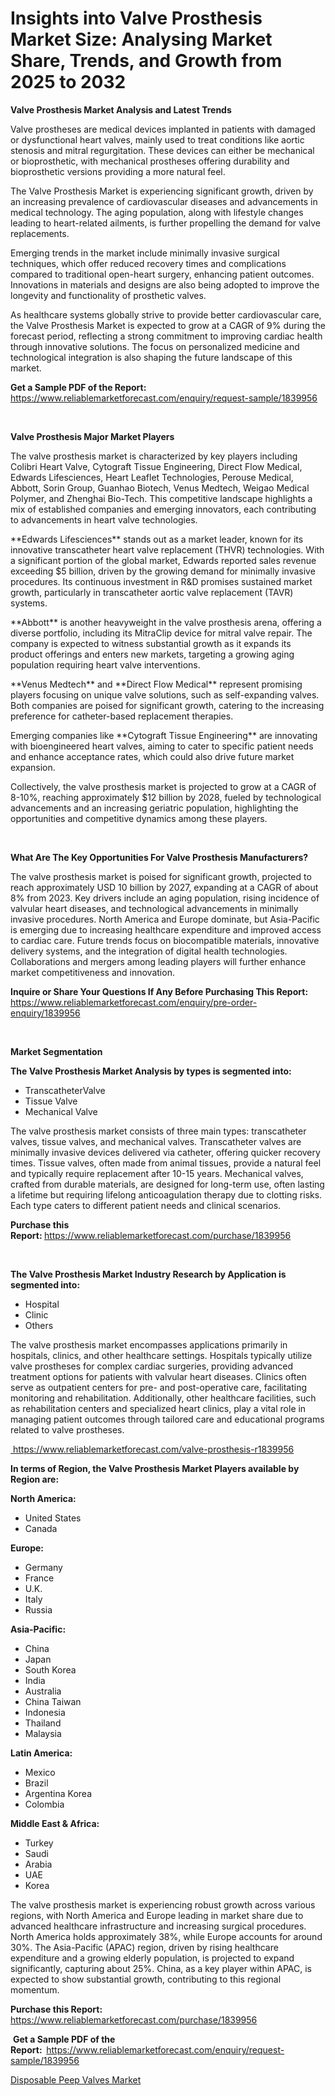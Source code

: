 <p><h1>Insights into Valve Prosthesis Market Size: Analysing Market Share, Trends, and Growth from 2025 to 2032</h1></p><p><strong>Valve Prosthesis Market Analysis and Latest Trends</strong></p>
<p><p>Valve prostheses are medical devices implanted in patients with damaged or dysfunctional heart valves, mainly used to treat conditions like aortic stenosis and mitral regurgitation. These devices can either be mechanical or bioprosthetic, with mechanical prostheses offering durability and bioprosthetic versions providing a more natural feel. </p><p>The Valve Prosthesis Market is experiencing significant growth, driven by an increasing prevalence of cardiovascular diseases and advancements in medical technology. The aging population, along with lifestyle changes leading to heart-related ailments, is further propelling the demand for valve replacements. </p><p>Emerging trends in the market include minimally invasive surgical techniques, which offer reduced recovery times and complications compared to traditional open-heart surgery, enhancing patient outcomes. Innovations in materials and designs are also being adopted to improve the longevity and functionality of prosthetic valves. </p><p>As healthcare systems globally strive to provide better cardiovascular care, the Valve Prosthesis Market is expected to grow at a CAGR of 9% during the forecast period, reflecting a strong commitment to improving cardiac health through innovative solutions. The focus on personalized medicine and technological integration is also shaping the future landscape of this market.</p></p>
<p><strong>Get a Sample PDF of the Report:&nbsp;</strong> <a href="https://www.reliablemarketforecast.com/enquiry/request-sample/1839956?utm_campaign=2736&utm_medium=2&utm_source=Github&utm_content=ia&utm_term=03032025&utm_id=valve-prosthesis">https://www.reliablemarketforecast.com/enquiry/request-sample/1839956</a></p>
<p>&nbsp;</p>
<p><strong>Valve Prosthesis Major Market Players</strong></p>
<p><p>The valve prosthesis market is characterized by key players including Colibri Heart Valve, Cytograft Tissue Engineering, Direct Flow Medical, Edwards Lifesciences, Heart Leaflet Technologies, Perouse Medical, Abbott, Sorin Group, Guanhao Biotech, Venus Medtech, Weigao Medical Polymer, and Zhenghai Bio-Tech. This competitive landscape highlights a mix of established companies and emerging innovators, each contributing to advancements in heart valve technologies.</p><p>**Edwards Lifesciences** stands out as a market leader, known for its innovative transcatheter heart valve replacement (THVR) technologies. With a significant portion of the global market, Edwards reported sales revenue exceeding $5 billion, driven by the growing demand for minimally invasive procedures. Its continuous investment in R&D promises sustained market growth, particularly in transcatheter aortic valve replacement (TAVR) systems.</p><p>**Abbott** is another heavyweight in the valve prosthesis arena, offering a diverse portfolio, including its MitraClip device for mitral valve repair. The company is expected to witness substantial growth as it expands its product offerings and enters new markets, targeting a growing aging population requiring heart valve interventions.</p><p>**Venus Medtech** and **Direct Flow Medical** represent promising players focusing on unique valve solutions, such as self-expanding valves. Both companies are poised for significant growth, catering to the increasing preference for catheter-based replacement therapies. </p><p>Emerging companies like **Cytograft Tissue Engineering** are innovating with bioengineered heart valves, aiming to cater to specific patient needs and enhance acceptance rates, which could also drive future market expansion.</p><p>Collectively, the valve prosthesis market is projected to grow at a CAGR of 8-10%, reaching approximately $12 billion by 2028, fueled by technological advancements and an increasing geriatric population, highlighting the opportunities and competitive dynamics among these players.</p></p>
<p>&nbsp;</p>
<p><strong>What Are The Key Opportunities For Valve Prosthesis Manufacturers?</strong></p>
<p><p>The valve prosthesis market is poised for significant growth, projected to reach approximately USD 10 billion by 2027, expanding at a CAGR of about 8% from 2023. Key drivers include an aging population, rising incidence of valvular heart diseases, and technological advancements in minimally invasive procedures. North America and Europe dominate, but Asia-Pacific is emerging due to increasing healthcare expenditure and improved access to cardiac care. Future trends focus on biocompatible materials, innovative delivery systems, and the integration of digital health technologies. Collaborations and mergers among leading players will further enhance market competitiveness and innovation.</p></p>
<p><strong>Inquire or Share Your Questions If Any Before Purchasing This Report:</strong> <a href="https://www.reliablemarketforecast.com/enquiry/pre-order-enquiry/1839956?utm_campaign=2736&utm_medium=2&utm_source=Github&utm_content=ia&utm_term=03032025&utm_id=valve-prosthesis">https://www.reliablemarketforecast.com/enquiry/pre-order-enquiry/1839956</a></p>
<p>&nbsp;</p>
<p><strong>Market Segmentation</strong></p>
<p><strong>The Valve Prosthesis Market Analysis by types is segmented into:</strong></p>
<p><ul><li>TranscatheterValve</li><li>Tissue Valve</li><li>Mechanical Valve</li></ul></p>
<p><p>The valve prosthesis market consists of three main types: transcatheter valves, tissue valves, and mechanical valves. Transcatheter valves are minimally invasive devices delivered via catheter, offering quicker recovery times. Tissue valves, often made from animal tissues, provide a natural feel and typically require replacement after 10-15 years. Mechanical valves, crafted from durable materials, are designed for long-term use, often lasting a lifetime but requiring lifelong anticoagulation therapy due to clotting risks. Each type caters to different patient needs and clinical scenarios.</p></p>
<p><strong>Purchase this Report:&nbsp;</strong><a href="https://www.reliablemarketforecast.com/purchase/1839956?utm_campaign=2736&utm_medium=2&utm_source=Github&utm_content=ia&utm_term=03032025&utm_id=valve-prosthesis">https://www.reliablemarketforecast.com/purchase/1839956</a></p>
<p>&nbsp;</p>
<p><strong>The Valve Prosthesis Market Industry Research by Application is segmented into:</strong></p>
<p><ul><li>Hospital</li><li>Clinic</li><li>Others</li></ul></p>
<p><p>The valve prosthesis market encompasses applications primarily in hospitals, clinics, and other healthcare settings. Hospitals typically utilize valve prostheses for complex cardiac surgeries, providing advanced treatment options for patients with valvular heart diseases. Clinics often serve as outpatient centers for pre- and post-operative care, facilitating monitoring and rehabilitation. Additionally, other healthcare facilities, such as rehabilitation centers and specialized heart clinics, play a vital role in managing patient outcomes through tailored care and educational programs related to valve prostheses.</p></p>
<p><a href="https://www.reliablemarketforecast.com/valve-prosthesis-r1839956?utm_campaign=2736&utm_medium=2&utm_source=Github&utm_content=ia&utm_term=03032025&utm_id=valve-prosthesis">&nbsp;https://www.reliablemarketforecast.com/valve-prosthesis-r1839956</a></p>
<p><strong>In terms of Region, the Valve Prosthesis Market Players available by Region are:</strong></p>
<p>
    <p> <strong> North America: </strong>
        <ul>
            <li>United States</li>
            <li>Canada</li>
        </ul>
        </p> 
    <p> <strong> Europe: </strong>
        <ul>
            <li>Germany</li>
            <li>France</li>
            <li>U.K.</li>
            <li>Italy</li>
            <li>Russia</li>
        </ul>
        </p> 
    <p> <strong> Asia-Pacific: </strong>
        <ul>
            <li>China</li>
            <li>Japan</li>
            <li>South Korea</li>
            <li>India</li>
            <li>Australia</li>
            <li>China Taiwan</li>
            <li>Indonesia</li>
            <li>Thailand</li>
            <li>Malaysia</li>
        </ul>
        </p> 
    <p> <strong> Latin America: </strong>
        <ul>
            <li>Mexico</li>
            <li>Brazil</li>
            <li>Argentina Korea</li>
            <li>Colombia</li>
        </ul>
        </p> 
    <p> <strong> Middle East & Africa: </strong>
        <ul>
            <li>Turkey</li>
            <li>Saudi</li>
            <li>Arabia</li>
            <li>UAE</li>
            <li>Korea</li>
        </ul>
    </p>
    </p>
<p><p>The valve prosthesis market is experiencing robust growth across various regions, with North America and Europe leading in market share due to advanced healthcare infrastructure and increasing surgical procedures. North America holds approximately 38%, while Europe accounts for around 30%. The Asia-Pacific (APAC) region, driven by rising healthcare expenditure and a growing elderly population, is projected to expand significantly, capturing about 25%. China, as a key player within APAC, is expected to show substantial growth, contributing to this regional momentum.</p></p>
<p><strong>Purchase this Report: </strong><a href="https://www.reliablemarketforecast.com/purchase/1839956?utm_campaign=2736&utm_medium=2&utm_source=Github&utm_content=ia&utm_term=03032025&utm_id=valve-prosthesis">https://www.reliablemarketforecast.com/purchase/1839956</a></p>
<p>&nbsp;<strong>Get a Sample PDF of the Report:&nbsp;&nbsp;</strong><a href="https://www.reliablemarketforecast.com/enquiry/request-sample/1839956?utm_campaign=2736&utm_medium=2&utm_source=Github&utm_content=ia&utm_term=03032025&utm_id=valve-prosthesis">https://www.reliablemarketforecast.com/enquiry/request-sample/1839956</a></p>
<p><strong></strong></p>
<p><p><a href="https://github.com/mharielmesa/Market-Research-Report-List-5/blob/main/disposable-peep-valves-market.md?utm_campaign=2736&utm_medium=2&utm_source=Github&utm_content=ia&utm_term=03032025&utm_id=valve-prosthesis">Disposable Peep Valves Market</a></p></p>